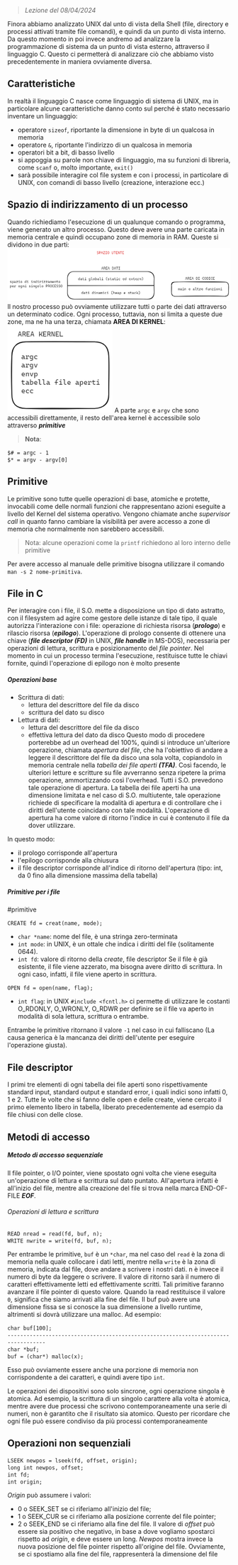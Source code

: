  > *Lezione del 08/04/2024*

Finora abbiamo analizzato UNIX dal unto di vista della Shell (file, directory e processi attivati tramite file comandi), e quindi da un punto di vista interno. Da questo momento in poi invece andremo ad analizzare la programmazione di sistema da un punto di vista esterno, attraverso il linguaggio C. Questo ci permetterà di analizzare ciò che abbiamo visto precedentemente in maniera ovviamente diversa.

## Caratteristiche
In realtà il linguaggio C nasce come linguaggio di sistema di UNIX, ma in particolare alcune caratteristiche danno conto sul perché è stato necessario inventare un linguaggio:
- operatore `sizeof`, riportante la dimensione in byte di un qualcosa in memoria
- operatore `&`, riportante l'indirizzo di un qualcosa in memoria
- operatori bit a bit, di basso livello
- si appoggia su parole non chiave di linguaggio, ma su funzioni di libreria, come `scanf` o, molto importante, `exit()`
- sarà possibile interagire col file system e con i processi, in particolare di UNIX, con comandi di basso livello (creazione, interazione ecc.)

## Spazio di indirizzamento di un processo
Quando richiediamo l'esecuzione di un qualunque comando o programma, viene generato un altro processo. Questo deve avere una parte caricata in memoria centrale e quindi occupano zone di memoria in RAM. Queste si dividono in due parti:
![](../Images/Spazio%20Ram%20occupato%20dai%20processi.png)
Il nostro processo può ovviamente utilizzare tutti o parte dei dati attraverso un determinato codice. Ogni processo, tuttavia, non si limita a queste due zone, ma ne ha una terza, chiamata **AREA DI KERNEL**:
![](../Images/Area%20kernel%20dei%20processi.png)
A parte `argc` e `argv` che sono accessibili direttamente, il resto dell'area kernel è accessibile solo attraverso ***primitive***

 > **Nota**:
```
$# = argc - 1
$* = argv - argv[0]
```

## Primitive
Le primitive sono tutte quelle operazioni di base, atomiche e protette, invocabili come delle normali funzioni che rappresentano azioni eseguite a livello del Kernel del sistema operativo. Vengono chiamate anche *supervisor call* in quanto fanno cambiare la visibilità per avere accesso a zone di memoria che normalmente non sarebbero accessibili.
 > Nota: alcune operazioni come la `printf` richiedono al loro interno delle primitive

Per avere accesso al manuale delle primitive bisogna utilizzare il comando `man -s 2 nome-primitiva`.

## File in C
Per interagire con i file, il S.O. mette a disposizione un tipo di dato astratto, con il filesystem ad agire come gestore delle istanze di tale tipo, il quale autorizza l'interazione con i file: operazione di richiesta risorsa (***prologo***) e rilascio risorsa (***epilogo***).
L'operazione di prologo consente di ottenere una chiave (***file descriptor (FD)*** in UNIX, ***file handle*** in MS-DOS), necessaria per operazioni di lettura, scrittura e posizionamento del *file pointer*.
Nel momento in cui un processo termina l'esecuzione, restituisce tutte le chiavi fornite, quindi l'operazione di epilogo non è molto presente
##### Operazioni base
- Scrittura di dati:
	- lettura del descrittore del file da disco
	- scrittura del dato su disco
- Lettura di dati:
	- lettura del descrittore del file da disco
	- effettiva lettura del dato da disco
Questo modo di procedere porterebbe ad un overhead del 100%, quindi si introduce un'ulteriore operazione, chiamata *apertura del file*, che ha l'obiettivo di andare a leggere il descrittore del file da disco una sola volta, copiandolo in memoria centrale nella *tabella dei file aperti* ***(TFA)***. Così facendo, le ulteriori letture e scritture su file avverranno senza ripetere la prima operazione, ammortizzando così l'overhead. Tutti i S.O. prevedono tale operazione di apertura.
La tabella dei file aperti ha una dimensione limitata e nel caso di S.O. multiutente, tale operazione richiede di specificare la modalità di apertura e di controllare che i diritti dell'utente coincidano con tale modalità.
L'operazione di apertura ha come valore di ritorno l'indice in cui è contenuto il file da dover utilizzare.

In questo modo:
- il prologo corrisponde all'apertura
- l'epilogo corrisponde alla chiusura
- il file descriptor corrisponde all'indice di ritorno dell'apertura (tipo: int, da 0 fino alla dimensione massima della tabella)

##### Primitive per i file
#primitive

```
CREATE fd = creat(name, mode);
```
- `char *name`: nome del file, è una stringa zero-terminata
- `int mode`: in UNIX, è un ottale che indica i diritti del file (solitamente 0644).
- `int fd`: valore di ritorno della *create*, file descriptor
Se il file è già esistente, il file viene azzerato, ma bisogna avere diritto di scrittura. In ogni caso, infatti, il file viene aperto in scrittura.

```
OPEN fd = open(name, flag);
```
- `int flag`: in UNIX `#include <fcntl.h>` ci permette di utilizzare le costanti O_RDONLY, O_WRONLY, O_RDWR per definire se il file va aperto in modalità di sola lettura, scrittura o entrambe.

Entrambe le primitive ritornano il valore `-1` nel caso in cui falliscano (La causa generica è la mancanza dei diritti dell'utente per eseguire l'operazione giusta).

## File descriptor
I primi tre elementi di ogni tabella dei file aperti sono rispettivamente standard input, standard output e standard error, i quali indici sono infatti 0, 1 e 2.
Tutte le volte che si fanno delle open e delle create, viene cercato il primo elemento libero in tabella, liberato precedentemente ad esempio da file chiusi con delle close.
## Metodi di accesso
##### Metodo di accesso sequenziale
Il file pointer, o I/O pointer, viene spostato ogni volta che viene eseguita un'operazione di lettura e scrittura sul dato puntato. All'apertura infatti è all'inizio del file, mentre alla creazione del file si trova nella marca END-OF-FILE ***EOF***.
###### Operazioni di lettura e scrittura
```
READ nread = read(fd, buf, n);
WRITE nwrite = write(fd, buf, n);
```

Per entrambe le primitive, `buf` è un `*char`, ma nel caso del `read` è la zona di memoria nella quale collocare i dati letti, mentre nella `write` è la zona di memoria, indicata dal file, dove andare a scrivere i nostri dati. n è invece il numero di byte da leggere o scrivere.
Il valore di ritorno sarà il numero di caratteri effettivamente letti ed effettivamente scritti. Tali primitive faranno avanzare il file pointer di questo valore.
Quando la read restituisce il valore `0`, significa che siamo arrivati alla fine del file. Il buf può avere una dimensione fissa se si conosce la sua dimensione a livello runtime, altrimenti si dovrà utilizzare una malloc. Ad esempio:
```
char buf[100];
----------------------------------------------------------------------------------
char *buf;
buf = (char*) malloc(x);
```
Esso può ovviamente essere anche una porzione di memoria non corrispondente a dei caratteri, e quindi avere tipo `int`.

Le operazioni dei dispositivi sono solo sincrone, ogni operazione singola è atomica. Ad esempio, la scrittura di un singolo carattere alla volta è atomica, mentre avere due processi che scrivono contemporaneamente una serie di numeri, non è garantito che il risultato sia atomico.
Questo per ricordare che ogni file può essere condiviso da più processi contemporaneamente

## Operazioni non sequenziali
```
LSEEK newpos = lseek(fd, offset, origin);
long int newpos, offset;
int fd;
int origin; 
```
*Origin* può assumere i valori:
- 0 o SEEK_SET se ci riferiamo all'inizio del file;
- 1 o SEEK_CUR se ci riferiamo alla posizione corrente del file pointer;
- 2 o SEEK_END se ci riferiamo alla fine del file.
Il valore di *offset* può essere sia positivo che negativo, in base a dove vogliamo spostarci rispetto ad *origin*, e deve essere un long.
*Newpos* mostra invece la nuova posizione del file pointer rispetto all'origine del file. Ovviamente, se ci spostiamo alla fine del file, rappresenterà la dimensione del file
